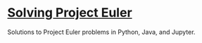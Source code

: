 # [Solving Project Euler](http://vijayn.com/projects/solving-project-euler)

Solutions to Project Euler problems in Python, Java, and Jupyter.
